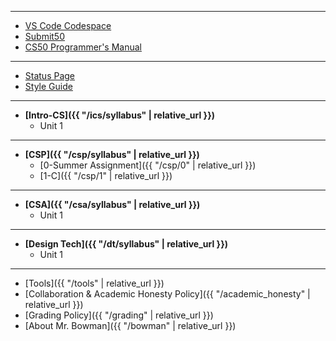 ***

* [VS Code Codespace](https://code.cs50.io/)
* [Submit50](https://submit.cs50.io/)
* [CS50 Programmer's Manual](https://man.cs50.io/)

***

* [Status Page](https://cs50.statuspage.io/)
* [Style Guide](https://cs50.readthedocs.io/style/c/)

***

* __[Intro-CS]({{ "/ics/syllabus" | relative_url }})__
    * Unit 1

***

* __[CSP]({{ "/csp/syllabus" | relative_url }})__
    * [0-Summer Assignment]({{ "/csp/0" | relative_url }})
    * [1-C]({{ "/csp/1" | relative_url }})
    

***

* __[CSA]({{ "/csa/syllabus" | relative_url }})__
    * Unit 1

***

* __[Design Tech]({{ "/dt/syllabus" | relative_url }})__
    * Unit 1

***



* [Tools]({{ "/tools" | relative_url }})
* [Collaboration & Academic Honesty Policy]({{ "/academic_honesty" | relative_url }})
* [Grading Policy]({{ "/grading" | relative_url }})
* [About Mr. Bowman]({{ "/bowman" | relative_url }})
